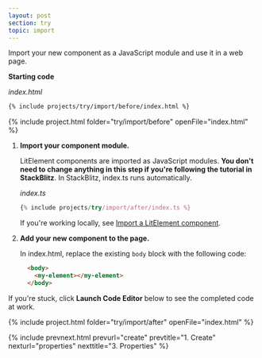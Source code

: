 ```yaml
---
layout: post
section: try
topic: import
---
```


Import your new component as a JavaScript module and use it in a web page.

**Starting code**

_index.html_

```html
{% include projects/try/import/before/index.html %}
```

{% include project.html folder="try/import/before" openFile="index.html" %}

1. **Import your component module.** 

    LitElement components are imported as JavaScript modules. **You don't need to change anything in this step if you're following the tutorial in StackBlitz**. In StackBlitz, index.ts runs automatically.

    _index.ts_

    ```js
    {% include projects/try/import/after/index.ts %}
    ```

    If you're working locally, see [Import a LitElement component](/docs/create/#import).

2. **Add your new component to the page.** 

    In index.html, replace the existing `body` block with the following code:

    ```html
      <body>
        <my-element></my-element>
      </body>
    ```

If you're stuck, click **Launch Code Editor** below to see the completed code at work. 

{% include project.html folder="try/import/after" openFile="index.html" %}

{% include prevnext.html prevurl="create" prevtitle="1. Create" nexturl="properties" nexttitle="3. Properties" %}
